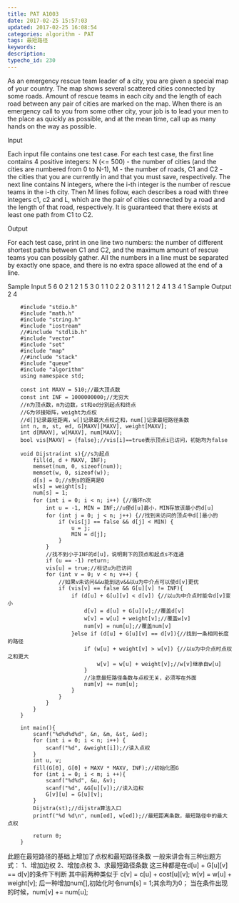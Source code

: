 ```yaml
---
title: PAT A1003
date: 2017-02-25 15:57:03
updated: 2017-02-25 16:08:54
categories: algorithm - PAT
tags: 最短路径
keywords:
description:
typecho_id: 230
---
```


As an emergency rescue team leader of a city, you are given a special map of your country. The map shows several scattered cities connected by some roads. Amount of rescue teams in each city and the length of each road between any pair of cities are marked on the map. When there is an emergency call to you from some other city, your job is to lead your men to the place as quickly as possible, and at the mean time, call up as many hands on the way as possible.

Input

Each input file contains one test case. For each test case, the first line contains 4 positive integers: N (<= 500) - the number of cities (and the cities are numbered from 0 to N-1), M - the number of roads, C1 and C2 - the cities that you are currently in and that you must save, respectively. The next line contains N integers, where the i-th integer is the number of rescue teams in the i-th city. Then M lines follow, each describes a road with three integers c1, c2 and L, which are the pair of cities connected by a road and the length of that road, respectively. It is guaranteed that there exists at least one path from C1 to C2.

Output

For each test case, print in one line two numbers: the number of different shortest paths between C1 and C2, and the maximum amount of rescue teams you can possibly gather.
All the numbers in a line must be separated by exactly one space, and there is no extra space allowed at the end of a line.

Sample Input
5 6 0 2
1 2 1 5 3
0 1 1
0 2 2
0 3 1
1 2 1
2 4 1
3 4 1
Sample Output
2 4

```
    #include "stdio.h"
    #include "math.h"
    #include "string.h"
    #include "iostream"
    //#include "stdlib.h"
    #include "vector"
    #include "set"
    #include "map"
    //#include "stack"
    #include "queue"
    #include "algorithm"
    using namespace std;
    
    const int MAXV = 510;//最大顶点数
    const int INF = 1000000000;//无穷大
    //n为顶点数，m为边数，st和ed分别起点和终点
    //G为邻接矩阵，weight为点权
    //d[]记录最短距离，w[]记录最大点权之和，num[]记录最短路径条数
    int n, m, st, ed, G[MAXV][MAXV], weight[MAXV];
    int d[MAXV], w[MAXV], num[MAXV];
    bool vis[MAXV] = {false};//vis[i]==true表示顶点i已访问，初始均为false
    
    void Dijstra(int s){//s为起点
        fill(d, d + MAXV, INF);
        memset(num, 0, sizeof(num));
        memset(w, 0, sizeof(w));
        d[s] = 0;//s到s的距离是0
        w[s] = weight[s];
        num[s] = 1;
        for (int i = 0; i < n; i++) {//循环n次
            int u = -1, MIN = INF;//u使d[u]最小，MIN存放该最小的d[u]
            for (int j = 0; j < n; j++) {//找到未访问的顶点中d[]最小的
                if (vis[j] == false && d[j] < MIN) {
                    u = j;
                    MIN = d[j];
                }
            }
            //找不到小于INF的d[u]，说明剩下的顶点和起点s不连通
            if (u == -1) return;
            vis[u] = true;//标记u为已访问
            for (int v = 0; v < n; v++) {
                //如果v未访问&&u能到达v&&以u为中介点可以使d[v]更优
                if (vis[v] == false && G[u][v] != INF){
                    if (d[u] + G[u][v] < d[v]) {//以u为中介点时能令d[v]变小
                        d[v] = d[u] + G[u][v];//覆盖d[v]
                        w[v] = w[u] + weight[v];//覆盖w[v]
                        num[v] = num[u];//覆盖num[v]
                    }else if (d[u] + G[u][v] == d[v]){//找到一条相同长度的路径
                        if (w[u] + weight[v] > w[v]) {//以u为中介点时点权之和更大
                            w[v] = w[u] + weight[v];//w[v]继承自w[u]
                        }
                        //注意最短路径条数与点权无关，必须写在外面
                        num[v] += num[u];
                    }
                }
            }
        }
    }
    
    int main(){
        scanf("%d%d%d%d", &n, &m, &st, &ed);
        for (int i = 0; i < n; i++) {
            scanf("%d", &weight[i]);//读入点权
        }
        int u, v;
        fill(G[0], G[0] + MAXV * MAXV, INF);//初始化图G
        for (int i = 0; i < m; i ++){
            scanf("%d%d", &u, &v);
            scanf("%d", &G[u][v]);//读入边权
            G[v][u] = G[u][v];
        }
        Dijstra(st);//dijstra算法入口
        printf("%d %d\n", num[ed], w[ed]);//最短距离条数，最短路径中的最大点权
        
        return 0;
    }
```
此题在最短路径的基础上增加了点权和最短路径条数
一般来讲会有三种出题方式：
1、增加边权 2、增加点权 3、求最短路径条数
这三种都是在d[u] + G[u][v] == d[v]的条件下判断
其中前两种类似于
c[v] = c[u] + cost[u][v];
w[v] = w[u] + weight[v];
后一种增加num[],初始化时令num[s] = 1;其余均为0；
当在条件出现的时候，num[v] += num[u];